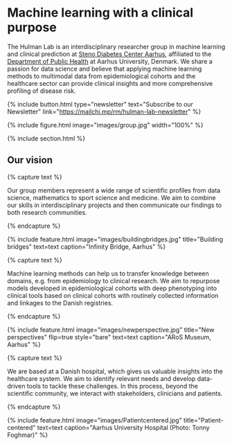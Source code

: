 ---
---

# Machine learning with a clinical purpose

The Hulman Lab is an interdisciplinary researcher group in machine learning and clinical prediction at [Steno Diabetes Center Aarhus](https://www.stenoaarhus.dk/), affiliated to the [Department of Public Health](https://ph.au.dk/) at Aarhus University, Denmark. We share a passion for data science and believe that applying machine learning methods to multimodal data from epidemiological cohorts and the healthcare sector can provide clinical insights and more comprehensive profiling of disease risk. 

{%
  include button.html
  type="newsletter"
  text="Subscribe to our Newsletter"
  link="https://mailchi.mp/rm/hulman-lab-newsletter"
%}

{% include figure.html image="images/group.jpg" width="100%" %}

{% include section.html %}

## Our vision

{% capture text %}

Our group members represent a wide range of scientific profiles from data science, mathematics to sport science and medicine. We aim to combine our skills in interdisciplinary projects and then communicate our findings to both research communities.

{% endcapture %}

{%
  include feature.html
  image="images/buildingbridges.jpg"
  title="Building bridges"
  text=text
  caption="Infinity Bridge, Aarhus"
%}

{% capture text %}

Machine learning methods can help us to transfer knowledge between domains, e.g. from epidemiology to clinical research. We aim to repurpose models developed in epidemiological cohorts with deep phenotyping into clinical tools based on clinical cohorts with routinely collected information and linkages to the Danish registries. 

{% endcapture %}

{%
  include feature.html
  image="images/newperspective.jpg"
  title="New perspectives"
  flip=true
  style="bare"
  text=text
  caption="ARoS Museum, Aarhus"
%}

{% capture text %}

We are based at a Danish hospital, which gives us valuable insights into the healthcare system. We aim to identify relevant needs and develop data-driven tools to tackle these challenges. In this process, beyond the scientific community, we interact with stakeholders, clinicians and patients.

{% endcapture %}

{%
  include feature.html
  image="images/Patientcentered.jpg"
  title="Patient-centered"
  text=text
  caption="Aarhus University Hospital (Photo: Tonny Foghmar)"
%}
